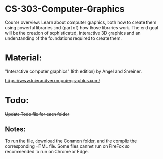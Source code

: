 # CS-303-Computer-Graphics
Course overview: Learn about computer graphics, both how to create them using powerful libraries and (part of) how those libraries work. The end goal will be the creation of sophisticated, interactive 3D graphics and an understanding of the foundations required to create them.

# Material: 
"Interactive computer graphics" (8th edition) by Angel and Shreiner.

https://www.interactivecomputergraphics.com/

# Todo:
~~Update Todo file for each folder~~

## Notes:
To run the file, download the Common folder, and the complie the corresponding HTML file. Some files cannot run on FireFox so recommended to run on Chrome or Edge.
